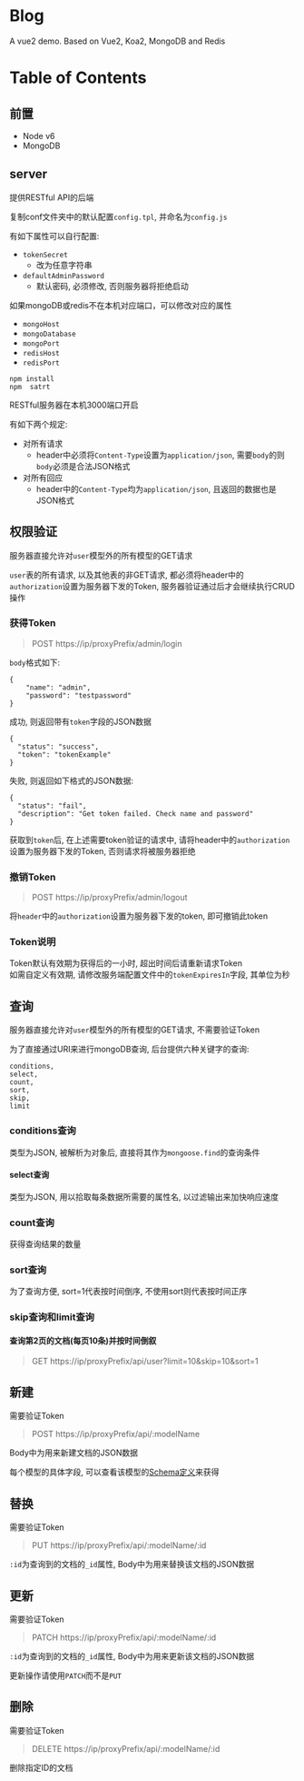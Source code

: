 # Blog
A vue2 demo. Based on Vue2, Koa2, MongoDB and Redis


Table of Contents
=================

## 前置

- Node v6
- MongoDB

## server

提供RESTful API的后端

复制conf文件夹中的默认配置`config.tpl`, 并命名为`config.js`

有如下属性可以自行配置:

- `tokenSecret`
  - 改为任意字符串
- `defaultAdminPassword`
  - 默认密码, 必须修改, 否则服务器将拒绝启动

如果mongoDB或redis不在本机对应端口，可以修改对应的属性
- `mongoHost`
- `mongoDatabase`
- `mongoPort`
- `redisHost`
- `redisPort`


```
npm install
npm  satrt 
```

RESTful服务器在本机3000端口开启

有如下两个规定:

- 对所有请求
  - header中必须将`Content-Type`设置为`application/json`, 需要`body`的则`body`必须是合法JSON格式
- 对所有回应
  - header中的`Content-Type`均为`application/json`, 且返回的数据也是JSON格式

## 权限验证

服务器直接允许对`user`模型外的所有模型的GET请求

`user`表的所有请求, 以及其他表的非GET请求, 都必须将header中的`authorization`设置为服务器下发的Token, 服务器验证通过后才会继续执行CRUD操作

### 获得Token
> POST https://ip/proxyPrefix/admin/login

`body`格式如下:

```
{
	"name": "admin",
	"password": "testpassword"
}
```

成功, 则返回带有`token`字段的JSON数据
```
{
  "status": "success",
  "token": "tokenExample"
}
```

失败, 则返回如下格式的JSON数据:
```
{
  "status": "fail",
  "description": "Get token failed. Check name and password"
}
```

获取到`token`后, 在上述需要token验证的请求中, 请将header中的`authorization`设置为服务器下发的Token, 否则请求将被服务器拒绝

### 撤销Token
> POST https://ip/proxyPrefix/admin/logout

将`header`中的`authorization`设置为服务器下发的token, 即可撤销此token

### Token说明
Token默认有效期为获得后的一小时, 超出时间后请重新请求Token  
如需自定义有效期, 请修改服务端配置文件中的`tokenExpiresIn`字段, 其单位为秒

## 查询 

服务器直接允许对`user`模型外的所有模型的GET请求, 不需要验证Token

为了直接通过URI来进行mongoDB查询, 后台提供六种关键字的查询:
```
conditions,
select,
count,
sort,
skip,
limit
```

### conditions查询
类型为JSON, 被解析为对象后, 直接将其作为`mongoose.find`的查询条件

#### select查询
类型为JSON, 用以拾取每条数据所需要的属性名, 以过滤输出来加快响应速度

### count查询
获得查询结果的数量

### sort查询
为了查询方便, sort=1代表按时间倒序, 不使用sort则代表按时间正序

### skip查询和limit查询
#### 查询第2页的文档(每页10条)并按时间倒叙
> GET https://ip/proxyPrefix/api/user?limit=10&skip=10&sort=1


## 新建

需要验证Token

> POST https://ip/proxyPrefix/api/:modelName

Body中为用来新建文档的JSON数据

每个模型的具体字段, 可以查看该模型的[Schema定义](https://github.com/smallpath/blog/blob/master/server/model/mongo.js#L24)来获得

## 替换

需要验证Token

> PUT https://ip/proxyPrefix/api/:modelName/:id

`:id`为查询到的文档的`_id`属性, Body中为用来替换该文档的JSON数据

## 更新

需要验证Token

> PATCH https://ip/proxyPrefix/api/:modelName/:id

`:id`为查询到的文档的`_id`属性, Body中为用来更新该文档的JSON数据

更新操作请使用`PATCH`而不是`PUT`

## 删除

需要验证Token

> DELETE https://ip/proxyPrefix/api/:modelName/:id

删除指定ID的文档
